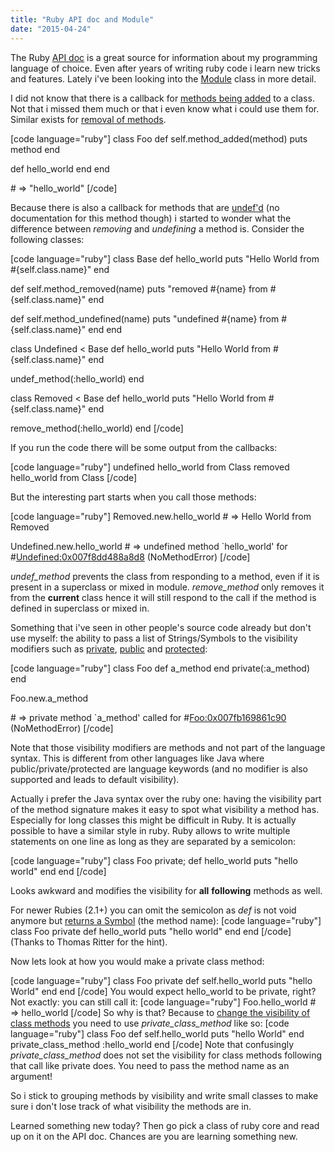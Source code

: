 ```yaml
---
title: "Ruby API doc and Module"
date: "2015-04-24"
---
```


The Ruby [API doc](http://ruby-doc.org/core-2.2.2) is a great source for information about my programming language of choice. Even after years of writing ruby code i learn new tricks and features. Lately i've been looking into the [Module](http://ruby-doc.org/core-2.2.2/Module.html) class in more detail.

I did not know that there is a callback for [methods being added](http://ruby-doc.org/core-2.2.2/Module.html#method-i-method_added) to a class. Not that i missed them much or that i even know what i could use them for. Similar exists for [removal of methods](http://ruby-doc.org/core-2.2.2/Module.html#method-i-undef_method).

\[code language="ruby"\] class Foo def self.method\_added(method) puts method end

def hello\_world end end

\# => "hello\_world" \[/code\]

Because there is also a callback for methods that are [undef'd](http://ruby-doc.org/core-2.2.2/Module.html#method-i-undef_method) (no documentation for this method though) i started to wonder what the difference between _removing_ and _undefining_ a method is. Consider the following classes:

\[code language="ruby"\] class Base def hello\_world puts "Hello World from #{self.class.name}" end

def self.method\_removed(name) puts "removed #{name} from #{self.class.name}" end

def self.method\_undefined(name) puts "undefined #{name} from #{self.class.name}" end end

class Undefined < Base def hello\_world puts "Hello World from #{self.class.name}" end

undef\_method(:hello\_world) end

class Removed < Base def hello\_world puts "Hello World from #{self.class.name}" end

remove\_method(:hello\_world) end \[/code\]

If you run the code there will be some output from the callbacks:

\[code language="ruby"\] undefined hello\_world from Class removed hello\_world from Class \[/code\]

But the interesting part starts when you call those methods:

\[code language="ruby"\] Removed.new.hello\_world # => Hello World from Removed

Undefined.new.hello\_world # => undefined method \`hello\_world' for #<Undefined:0x007f8dd488a8d8> (NoMethodError) \[/code\]

_undef\_method_ prevents the class from responding to a method, even if it is present in a superclass or mixed in module. _remove\_method_ only removes it from the **current** class hence it will still respond to the call if the method is defined in superclass or mixed in.

Something that i've seen in other people's source code already but don't use myself: the ability to pass a list of Strings/Symbols to the visibility modifiers such as [private](http://ruby-doc.org/core-2.2.2/Module.html#method-i-private), [public](http://ruby-doc.org/core-2.2.2/Module.html#method-i-public) and [protected](http://ruby-doc.org/core-2.2.2/Module.html#method-i-protected):

\[code language="ruby"\] class Foo def a\_method end private(:a\_method) end

Foo.new.a\_method

\# => private method \`a\_method' called for #<Foo:0x007fb169861c90> (NoMethodError) \[/code\]

Note that those visibility modifiers are methods and not part of the language syntax. This is different from other languages like Java where public/private/protected are language keywords (and no modifier is also supported and leads to default visibility).

Actually i prefer the Java syntax over the ruby one: having the visibility part of the method signature makes it easy to spot what visibility a method has. Especially for long classes this might be difficult in Ruby. It is actually possible to have a similar style in ruby. Ruby allows to write multiple statements on one line as long as they are separated by a semicolon:

\[code language="ruby"\] class Foo private; def hello\_world puts "hello world" end end \[/code\]

Looks awkward and modifies the visibility for **all** **following** methods as well.

For newer Rubies (2.1+) you can omit the semicolon as _def_ is not void anymore but [returns a Symbol](https://bugs.ruby-lang.org/issues/7998) (the method name): \[code language="ruby"\] class Foo private def hello\_world puts "hello world" end end \[/code\] (Thanks to Thomas Ritter for the hint).

Now lets look at how you would make a private class method:

\[code language="ruby"\] class Foo private def self.hello\_world puts "hello World" end end \[/code\] You would expect hello\_world to be private, right? Not exactly: you can still call it: \[code language="ruby"\] Foo.hello\_world # => hello\_world \[/code\] So why is that? Because to [change the visibility of class methods](http://stackoverflow.com/questions/4952980/creating-private-class-method) you need to use _private\_class\_method_ like so: \[code language="ruby"\] class Foo def self.hello\_world puts "hello World" end private\_class\_method :hello\_world end \[/code\] Note that confusingly _private\_class\_method_ does not set the visibility for class methods following that call like private does. You need to pass the method name as an argument!

So i stick to grouping methods by visibility and write small classes to make sure i don't lose track of what visibility the methods are in.

Learned something new today? Then go pick a class of ruby core and read up on it on the API doc. Chances are you are learning something new.
